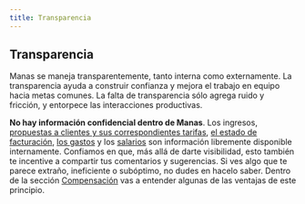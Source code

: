 ```yaml
---
title: Transparencia
---
```

## Transparencia

Manas se maneja transparentemente, tanto interna como externamente. La transparencia ayuda a construir confianza y mejora el trabajo en equipo hacia metas comunes. La falta de transparencia sólo agrega ruido y fricción, y entorpece las interacciones productivas.

**No hay información confidencial dentro de Manas**. Los ingresos, [propuestas a clientes y sus correspondientes tarifas](https://airtable.com/shrmk5USVBmDpmye7/tblaUdWUmtTRKdRjv), [el estado de facturación](https://airtable.com/shrZYI8xl50aAEryL/tblWsi5bIMlDkIv2I), [los gastos](https://citta.manas.com.ar/expenses/proposals) y los [salarios](https://airtable.com/shrfCc1XpvedEPQZj/tblvKxEOnqPHmTIUt) son información libremente disponible internamente. Confiamos en que, más allá de darte visibilidad, esto también te incentive a compartir tus comentarios y sugerencias. Si ves algo que te parece extraño, ineficiente o  subóptimo, no dudes en hacelo saber. Dentro de la sección [Compensación](../11-compensation/0-compensation.md) vas a entender algunas de las ventajas de este principio.
